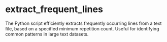 # extract_frequent_lines
 The Python script efficiently extracts frequently occurring lines from a text file, based on a specified minimum repetition count. Useful for identifying common patterns in large text datasets.
